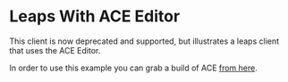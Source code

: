 Leaps With ACE Editor
=====================

This client is now deprecated and supported, but illustrates a leaps client that
uses the ACE Editor.

In order to use this example you can grab a build of ACE [from here][0].

[0]: https://github.com/ajaxorg/ace-builds
